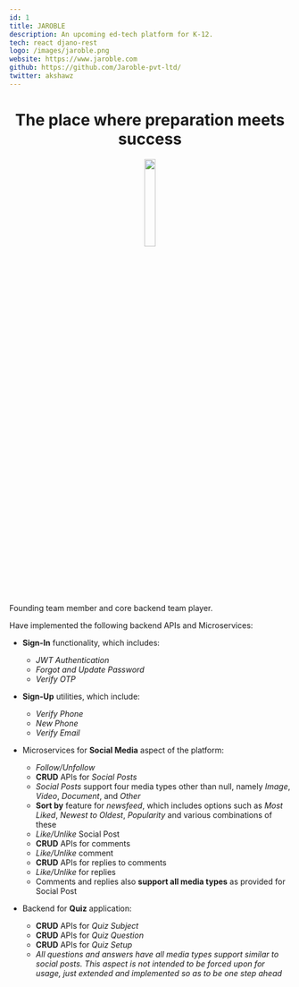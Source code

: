 ```yaml
---
id: 1
title: JAROBLE
description: An upcoming ed-tech platform for K-12.
tech: react djano-rest
logo: /images/jaroble.png
website: https://www.jaroble.com
github: https://github.com/Jaroble-pvt-ltd/
twitter: akshawz
---
```


# <center>The place where preparation meets success</center>

<center><img src="/images/jaroble.png" width="20%" /></center>

Founding team member and core backend team player.

Have implemented the following backend APIs and Microservices:

- **Sign-In** functionality, which includes:
    - *JWT Authentication*
    - *Forgot and Update Password*
    - *Verify OTP*

- **Sign-Up** utilities, which include:
    - *Verify Phone*
    - *New Phone*
    - *Verify Email*

- Microservices for **Social Media** aspect of the platform:
    - *Follow/Unfollow*
    - **CRUD** APIs for *Social Posts*
    - *Social Posts* support four media types other than null, namely *Image*, *Video*, *Document*, and *Other*
    - **Sort by** feature for *newsfeed*, which includes options such as *Most Liked*, *Newest to Oldest*, *Popularity* and various combinations of these
    - *Like/Unlike* Social Post
    - **CRUD** APIs for comments
    - *Like/Unlike* comment
    - **CRUD** APIs for replies to comments
    - *Like/Unlike* for replies
    - Comments and replies also **support all media types** as provided for Social Post

- Backend for **Quiz** application:
    - **CRUD** APIs for *Quiz Subject*
    - **CRUD** APIs for *Quiz Question*
    - **CRUD** APIs for *Quiz Setup*
    - *All questions and answers have all media types support similar to social posts. This aspect is not intended to be forced upon for usage, just extended and implemented so as to be one step ahead*